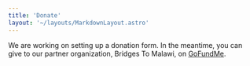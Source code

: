 ```yaml
---
title: 'Donate'
layout: '~/layouts/MarkdownLayout.astro'
---
```


We are working on setting up a donation form. In the meantime, you can give to our partner organization, Bridges To Malawi, on [GoFundMe](https://gofund.me/5e212e32).
